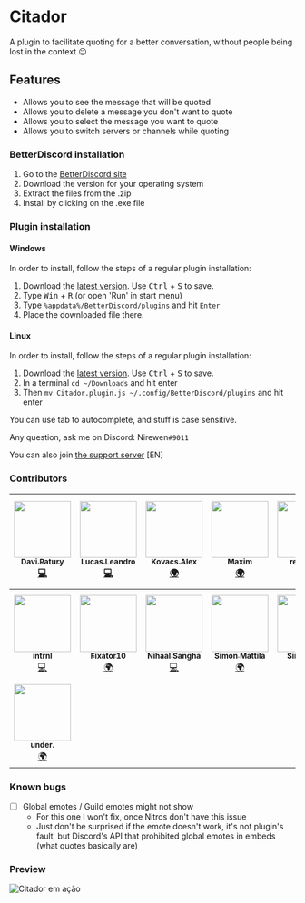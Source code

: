 # Citador
A plugin to facilitate quoting for a better conversation, without people being lost in the context :wink:

## Features
- Allows you to see the message that will be quoted
- Allows you to delete a message you don't want to quote
- Allows you to select the message you want to quote
- Allows you to switch servers or channels while quoting

### BetterDiscord installation

1. Go to the [BetterDiscord site](https://github.com/rauenzi/BetterDiscordApp/releases)
2. Download the version for your operating system
3. Extract the files from the .zip
4. Install by clicking on the .exe file

### Plugin installation

#### Windows

In order to install, follow the steps of a regular plugin installation:

1. Download the [latest version](https://github.com/nirewen/Citador/raw/master/Citador.plugin.js). Use <kbd>Ctrl</kbd> + <kbd>S</kbd> to save.
2. Type <kbd>Win</kbd> + <kbd>R</kbd> (or open 'Run' in start menu)
3. Type `%appdata%/BetterDiscord/plugins` and hit `Enter`
4. Place the downloaded file there.

#### Linux

In order to install, follow the steps of a regular plugin installation:

1. Download the [latest version](https://github.com/nirewen/Citador/raw/master/Citador.plugin.js). Use <kbd>Ctrl</kbd> + <kbd>S</kbd> to save.
2. In a terminal `cd ~/Downloads` and hit enter
3. Then `mv Citador.plugin.js ~/.config/BetterDiscord/plugins` and hit enter

You can use tab to autocomplete, and stuff is case sensitive.

Any question, ask me on Discord: Nirewen`#9011`

You can also join [the support server](https://discord.gg/tQrdqKG) [EN]

### Contributors

<!-- ALL-CONTRIBUTORS-LIST:START - Do not remove or modify this section -->
<!-- prettier-ignore -->
| [<img src="https://avatars1.githubusercontent.com/u/10660904?v=4" width="100px;"/><br /><sub><b>Davi Patury</b></sub>](https://github.com/davipatury)<br />[💻](https://github.com/nirewen/citador/commits?author=davipatury "Code") | [<img src="https://avatars2.githubusercontent.com/u/13268691?v=4" width="100px;"/><br /><sub><b>Lucas Leandro</b></sub>](http://twitter.com/lucasleandro412)<br />[💻](https://github.com/nirewen/citador/commits?author=LucasLeandro1204 "Code") | [<img src="https://avatars3.githubusercontent.com/u/31011461?v=4" width="100px;"/><br /><sub><b>Kovacs Alex</b></sub>](https://www.alexthemaster.net)<br />[🌍](#translation-alexdemaster "Translation") | [<img src="https://avatars2.githubusercontent.com/u/2225711?v=4" width="100px;"/><br /><sub><b>Maxim</b></sub>](https://github.com/maximmax42)<br />[🌍](#translation-maximmax42 "Translation") | [<img src="https://avatars1.githubusercontent.com/u/10260306?v=4" width="100px;"/><br /><sub><b>redslime</b></sub>](https://redslime.xyz)<br />[🌍](#translation-hallopiu "Translation") | [<img src="https://avatars3.githubusercontent.com/u/29554855?v=4" width="100px;"/><br /><sub><b>Lasse Niermann</b></sub>](http://lasseniermann.me)<br />[🌍](#translation-LasseNiermann "Translation") | [<img src="https://avatars1.githubusercontent.com/u/25532628?v=4" width="100px;"/><br /><sub><b>THEN00P</b></sub>](https://github.com/THEN00P)<br />[💻](https://github.com/nirewen/citador/commits?author=THEN00P "Code") |
| :---: | :---: | :---: | :---: | :---: | :---: | :---: |
| [<img src="https://avatars1.githubusercontent.com/u/20620901?v=4" width="100px;"/><br /><sub><b>intrnl</b></sub>](https://github.com/intrnl)<br />[💻](https://github.com/nirewen/citador/commits?author=intrnl "Code") | [<img src="https://avatars0.githubusercontent.com/u/11073934?v=4" width="100px;"/><br /><sub><b>Fixator10</b></sub>](http://vk.me/fixator10)<br />[🌍](#translation-fixator10 "Translation") | [<img src="https://avatars2.githubusercontent.com/u/18350092?v=4" width="100px;"/><br /><sub><b>Nihaal Sangha</b></sub>](https://github.com/OrangutanGaming)<br />[💻](https://github.com/nirewen/citador/commits?author=OrangutanGaming "Code") | [<img src="https://avatars2.githubusercontent.com/u/10836780?v=4" width="100px;"/><br /><sub><b>Simon Mattila</b></sub>](https://simonmattila.se/)<br />[🌍](#translation-Soitora "Translation") | [<img src="https://avatars3.githubusercontent.com/u/26184969?v=4" width="100px;"/><br /><sub><b>SimplyRin</b></sub>](https://www.simplyrin.net)<br />[🌍](#translation-SimplyRin "Translation") | [<img src="https://avatars0.githubusercontent.com/u/9818101?v=4" width="100px;"/><br /><sub><b>Katabame Ayame</b></sub>](http://kataba.me)<br />[🌍](#translation-katabame "Translation") | [<img src="https://avatars0.githubusercontent.com/u/26359477?v=4" width="100px;"/><br /><sub><b>Nøtavøne</b></sub>](https://github.com/Notavone)<br />[🌍](#translation-Notavone "Translation") |
| [<img src="https://avatars0.githubusercontent.com/u/25314806?v=4" width="100px;"/><br /><sub><b>under.</b></sub>](https://github.com/underecho)<br />[🌍](#translation-underecho "Translation") |
<!-- ALL-CONTRIBUTORS-LIST:END -->

### Known bugs
- [ ] Global emotes / Guild emotes might not show
    - For this one I won't fix, once Nitros don't have this issue
    - Just don't be surprised if the emote doesn't work, it's not plugin's fault, but Discord's API
  that prohibited global emotes in embeds (what quotes basically are)

### Preview
![Citador em ação](http://nirewen.s-ul.eu/02Tcv6ZT.gif)

